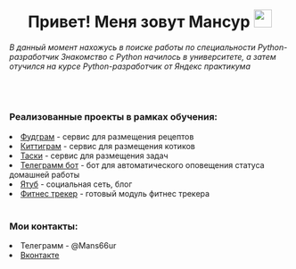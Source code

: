 <h1 align="center">Привет! Меня зовут Мансур 
  <img src="https://github.com/blackcater/blackcater/raw/main/images/Hi.gif" height="32"/>
</h1>
<h6> 
  В данный момент нахожусь в поиске работы по специальности Python-разработчик
  Знакомство с Python начилось в университете, а затем отучился на курсе Python-разработчик от Яндекс практикума
</h6>
<br />
<h3>
Реализованные проекты в рамках обучения:
</h3>
<li>
  <a href="https://github.com/Mans-Mans/foodgram-project-react">Фудграм</a>
  - сервис для размещения рецептов
</li>
<li>
  <a href="https://github.com/Mans-Mans/kittygram_final">Киттиграм</a>
  - сервис для размещения котиков  
</li>
<li>
  <a href="https://github.com/Mans-Mans/taski-docker">Таски</a>
  - сервис для размещения задач
</li>
<li>
  <a href="https://github.com/Mans-Mans/homework_bot">Телеграмм бот</a>
  - бот для автоматического оповещения статуса домашней работы
</li>
<li>
  <a href="https://github.com/Mans-Mans/hw05_final">Ятуб</a>
  - социальная сеть, блог
</li>
<li>
  <a href="https://github.com/Mans-Mans/hw_python_oop">Фитнес трекер</a>
  - готовый модуль фитнес трекера
</li>
<br />
<h3>
Мои контакты:
</h3>
<li>Телеграмм - @Mans66ur</li>
<li>
  <a href="https://vk.com/mans_66">Вконтакте</a>
</li>
